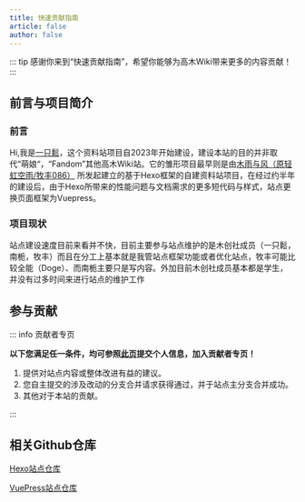 ```yaml
---
title: 快速贡献指南
article: false
author: false
---
```

::: tip
感谢你来到“快速贡献指南”，希望你能够为高木Wiki带来更多的内容贡献！
:::

## 前言与项目简介
### 前言
Hi,我是[一只鬆](https://github.com/yzsong06)，这个资料站项目自2023年开始建设，建设本站的目的并非取代“萌娘“，“Fandom”其他高木Wiki站。它的雏形项目最早则是由[木雨与风（原轻虹空雨/牧丰086）](https://github.com/RainBreezeMF) 所发起建立的基于Hexo框架的自建资料站项目，在经过约半年的建设后，由于Hexo所带来的性能问题与文档需求的更多短代码与样式，站点更换页面框架为Vuepress。
### 项目现状
站点建设速度目前来看并不快，目前主要参与站点维护的是木创社成员（一只鬆，南栀，牧丰）而且在分工上基本就是我管站点框架功能或者优化站点，牧丰可能比较全能（Doge）、而南栀主要只是写内容。外加目前木创社成员基本都是学生，并没有过多时间来进行站点的维护工作
## 参与贡献
::: info 贡献者专页

**以下您满足任一条件，均可参照[此页](/other/List.html)提交个人信息，加入贡献者专页！**
1. 提供对站点内容或整体改进有益的建议。
2. 您自主提交的涉及改动的分支合并请求获得通过，并于站点主分支合并成功。
3. 其他对于本站的贡献。

:::


## 相关Github仓库
[Hexo站点仓库](https://github.com/TakagisanReposOrg/Hexo-TakagiWiki)

[VuePress站点仓库](https://github.com/TakagisanReposOrg/VuePress-TakagiWiki)